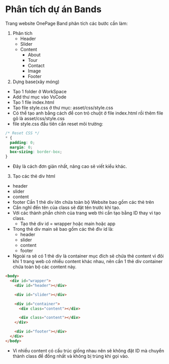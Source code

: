 # Phân tích dự án Bands

Trang website OnePage Band phân tích các bước cần làm:

1. Phân tích
   - Header
   - Slider
   - Content
     - About
     - Tour
     - Contact
     - Image
     - Footer
2. Dựng base(xây móng)

- Tạo 1 folder ở WorkSpace
- Add thư mục vào VsCode
- Tạo 1 file index.html
- Tạo file style.css ở thư mục: asset/css/style.css
- Có thể tạo anh bằng cách để con trỏ chuột ở file index.html rồi thêm file gõ là asset/css/style.css
- file style.css đầu tiên cần reset môi trường:

```css
/* Reset CSS */
* {
  padding: 0;
  margin: 0;
  box-sizing: border-box;
}
```

- Đây là cách đơn giản nhất, nâng cao sẽ viết kiểu khác.

3. Tạo các thẻ div html

- header
- slider
- content
- footer
  Cần 1 thẻ div lớn chứa toàn bộ Website bao gồm các thẻ trên
- Cần nghĩ đến tên của class sẽ đặt tên trước khi tạo.
- Với các thành phần chính của trang web thì cần tạo bằng ID thay vì tạo class.
  - Tạo thẻ div id = wrapper hoặc main hoặc app
- Trong thẻ div main sẽ bao gồm các thẻ điv id là:
  - header
  - slider
  - content
  - footer
- Ngoài ra sẽ có 1 thẻ div là container mục đích sẽ chứa thẻ content vì đôi khi 1 trang web có nhiều content khác nhau, nên cần 1 thẻ div container chứa toàn bộ các content này.

```html
<body>
  <div id="wrapper">
    <div id="header"></div>

    <div id="slider"></div>

    <div id="container">
      <div class="content"></div>

      <div class="content"></div>
    </div>

    <div id="footer"></div>
  </div>
</body>
```

- Vì nhiều content có cấu trúc giống nhau nên sẽ không đặt ID mà chuyển thành class để đồng nhất và không bị trùng khi gọi vào.
